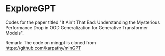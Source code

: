 # ExploreGPT
Codes for the paper titled "It Ain't That Bad: Understanding the Mysterious Performance Drop in OOD Generalization for Generative Transformer Models".

Remark: The code on mingpt is cloned from https://github.com/karpathy/minGPT

